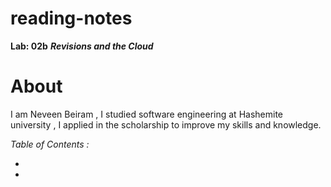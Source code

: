# reading-notes

**Lab: 02b**
***Revisions and the Cloud***
# About
I am Neveen Beiram , I studied software engineering at Hashemite university , I applied in the scholarship to improve my skills and knowledge.

*Table of Contents :*

* 
*
